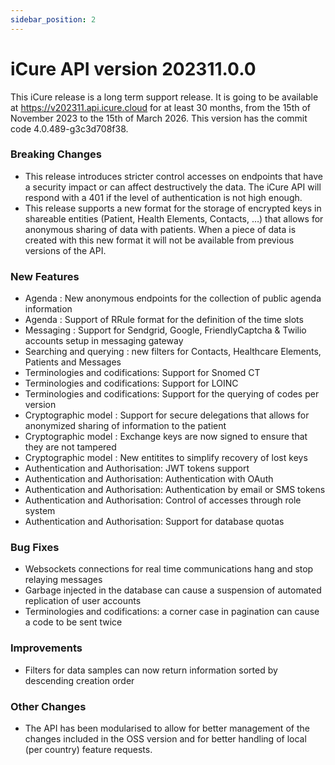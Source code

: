```yaml
---
sidebar_position: 2
---
```


# iCure API version 202311.0.0

This iCure release is a long term support release. It is going to be available at https://v202311.api.icure.cloud for at least 30 months, from the 15th of November 2023 to the 15th of March 2026.
This version has the commit code 4.0.489-g3c3d708f38. 

### Breaking Changes

- This release introduces stricter control accesses on endpoints that have a security impact or can affect destructively the data. The iCure API will respond with a 401 if the level of authentication is not high enough.
- This release supports a new format for the storage of encrypted keys in shareable entities (Patient, Health Elements, Contacts, …) that allows for anonymous sharing of data with patients. When a piece of data is created with this new format it will not be available from previous versions of the API.

### New Features

- Agenda : New anonymous endpoints for the collection of public agenda information
- Agenda : Support of RRule format for the definition of the time slots
- Messaging : Support for Sendgrid, Google, FriendlyCaptcha & Twilio accounts setup in messaging gateway
- Searching and querying : new filters for Contacts, Healthcare Elements, Patients and Messages
- Terminologies and codifications: Support for Snomed CT
- Terminologies and codifications: Support for LOINC
- Terminologies and codifications: Support for the querying of codes per version
- Cryptographic model : Support for secure delegations that allows for anonymized sharing of information to the patient
- Cryptographic model : Exchange keys are now signed to ensure that they are not tampered
- Cryptographic model : New entitites to simplify recovery of lost keys
- Authentication and Authorisation: JWT tokens support
- Authentication and Authorisation: Authentication with OAuth
- Authentication and Authorisation: Authentication by email or SMS tokens
- Authentication and Authorisation: Control of accesses through role system
- Authentication and Authorisation: Support for database quotas

### Bug Fixes

- Websockets connections for real time communications hang and stop relaying messages
- Garbage injected in the database can cause a suspension of automated replication of user accounts
- Terminologies and codifications: a corner case in pagination can cause a code to be sent twice

### Improvements

- Filters for data samples can now return information sorted by descending creation order 

### Other Changes

- The API has been modularised to allow for better management of the changes included in the OSS version and for better handling of local (per country) feature requests.  
